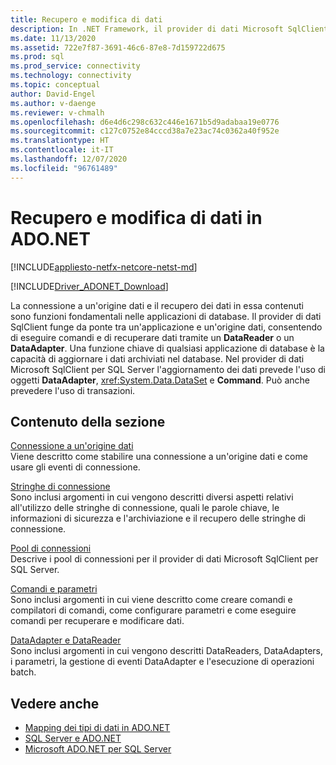 ```yaml
---
title: Recupero e modifica di dati
description: In .NET Framework, il provider di dati Microsoft SqlClient per SQL Server funge da ponte tra un'applicazione e un'origine dati per la lettura e l'aggiornamento dei dati.
ms.date: 11/13/2020
ms.assetid: 722e7f87-3691-46c6-87e8-7d159722d675
ms.prod: sql
ms.prod_service: connectivity
ms.technology: connectivity
ms.topic: conceptual
author: David-Engel
ms.author: v-daenge
ms.reviewer: v-chmalh
ms.openlocfilehash: d6e4d6c298c632c446e1671b5d9adabaa19e0776
ms.sourcegitcommit: c127c0752e84cccd38a7e23ac74c0362a40f952e
ms.translationtype: HT
ms.contentlocale: it-IT
ms.lasthandoff: 12/07/2020
ms.locfileid: "96761489"
---
```

# <a name="retrieving-and-modifying-data-in-adonet"></a>Recupero e modifica di dati in ADO.NET

[!INCLUDE[appliesto-netfx-netcore-netst-md](../../includes/appliesto-netfx-netcore-netst-md.md)]

[!INCLUDE[Driver_ADONET_Download](../../includes/driver_adonet_download.md)]

La connessione a un'origine dati e il recupero dei dati in essa contenuti sono funzioni fondamentali nelle applicazioni di database. Il provider di dati SqlClient funge da ponte tra un'applicazione e un'origine dati, consentendo di eseguire comandi e di recuperare dati tramite un **DataReader** o un **DataAdapter**. Una funzione chiave di qualsiasi applicazione di database è la capacità di aggiornare i dati archiviati nel database. Nel provider di dati Microsoft SqlClient per SQL Server l'aggiornamento dei dati prevede l'uso di oggetti **DataAdapter**, <xref:System.Data.DataSet> e **Command**. Può anche prevedere l'uso di transazioni.

## <a name="in-this-section"></a>Contenuto della sezione

[Connessione a un'origine dati](connecting-to-data-source.md)  
Viene descritto come stabilire una connessione a un'origine dati e come usare gli eventi di connessione.

[Stringhe di connessione](connection-strings.md)  
Sono inclusi argomenti in cui vengono descritti diversi aspetti relativi all'utilizzo delle stringhe di connessione, quali le parole chiave, le informazioni di sicurezza e l'archiviazione e il recupero delle stringhe di connessione.

[Pool di connessioni](connection-pooling.md)  
Descrive i pool di connessioni per il provider di dati Microsoft SqlClient per SQL Server.

[Comandi e parametri](commands-parameters.md)  
Sono inclusi argomenti in cui viene descritto come creare comandi e compilatori di comandi, come configurare parametri e come eseguire comandi per recuperare e modificare dati.

[DataAdapter e DataReader](dataadapters-datareaders.md)  
Sono inclusi argomenti in cui vengono descritti DataReaders, DataAdapters, i parametri, la gestione di eventi DataAdapter e l'esecuzione di operazioni batch.

## <a name="see-also"></a>Vedere anche

- [Mapping dei tipi di dati in ADO.NET](data-type-mappings-ado-net.md)
- [SQL Server e ADO.NET](./sql/index.md)
- [Microsoft ADO.NET per SQL Server](microsoft-ado-net-sql-server.md)
